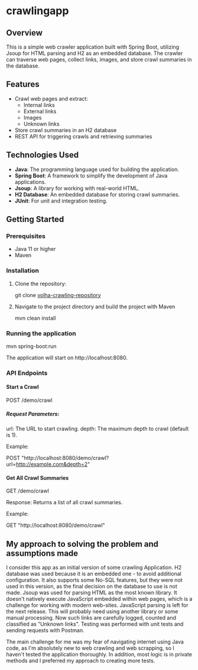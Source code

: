 # crawlingapp

## Overview

This is a simple web crawler application built with Spring Boot, utilizing Jsoup for HTML parsing and H2 as an embedded database. The crawler can traverse web pages, collect links, images, and store crawl summaries in the database.

## Features

- Crawl web pages and extract:
  - Internal links
  - External links
  - Images
  - Unknown links
- Store crawl summaries in an H2 database
- REST API for triggering crawls and retrieving summaries

## Technologies Used

- **Java**: The programming language used for building the application.
- **Spring Boot**: A framework to simplify the development of Java applications.
- **Jsoup**: A library for working with real-world HTML.
- **H2 Database**: An embedded database for storing crawl summaries.
- **JUnit**: For unit and integration testing.

## Getting Started

### Prerequisites

- Java 11 or higher
- Maven

### Installation

1. Clone the repository:

    git clone [volha-crawling-repository](https://github.com/VoliaSi/crawlingapp.git)

2. Navigate to the project directory and build the project with Maven

    mvn clean install

### Running the application

mvn spring-boot:run

The application will start on http://localhost:8080.

### API Endpoints
#### Start a Crawl
POST /demo/crawl

##### Request Parameters:

url: The URL to start crawling.
depth: The maximum depth to crawl (default is 1).

Example:

POST "http://localhost:8080/demo/crawl?url=http://example.com&depth=2"

#### Get All Crawl Summaries
GET /demo/crawl

Response: Returns a list of all crawl summaries.

Example:

GET "http://localhost:8080/demo/crawl"


## My approach to solving the problem and assumptions made
I consider this app as an initial version of some crawling Application.
H2 database was used because it is an embedded one - to avoid additional configuration. It also supports some No-SQL features, but they were not used in this version, as the final decision on the database to use is not made.
Jsoup was used for parsing HTML as the most known library. It doesn't natively execute JavaScript embedded within web pages, which is a challenge for working with modern web-sites. JavaScript parsing is left for the next release. This will probably need using another library or some manual processing. Now such links are carefully logged, counted and classified as "Unknown links".
Testing was performed with unit tests and sending requests with Postman.

The main challenge for me was my fear of navigating internet using Java code, as I'm absolutely new to web crawling and web scrapping, so I haven't tested the application thoroughly.
In addition, most logic is in private methods and I preferred my approach to creating more tests.


